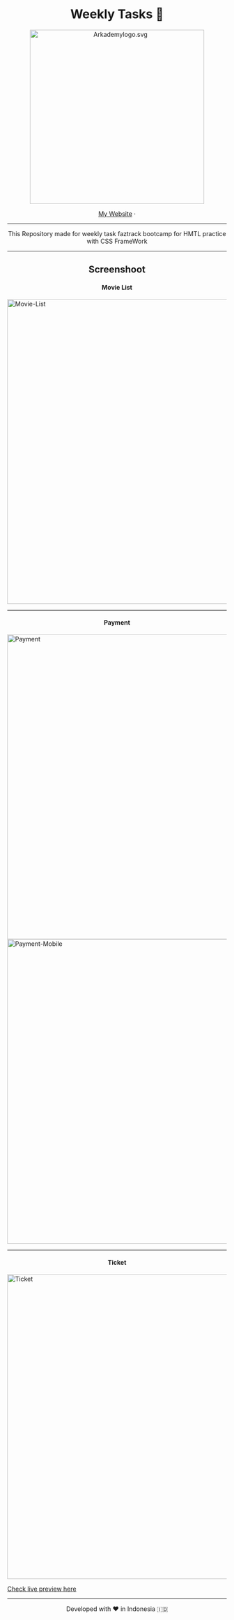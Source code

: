 <h1 align="center">
  Weekly Tasks 📅
</h1>

<p align="center"><img src="https://yt3.ggpht.com/ytc/AKedOLT7YD9x6PiR-CfbBbFC3wz2WatiIZFrI_I0v-6k=s900-c-k-c0x00ffffff-no-rj" width="400px" alt="Arkademylogo.svg" /></p>

<p align="center">
    <a href="https://www.roisfaozi.com/" target="blank">My Website</a>
    ·
</p>

<hr>
<p align="center">
This Repository made for weekly task faztrack bootcamp for HMTL practice with CSS FrameWork
</p>

<hr>
<h2 align="center"> Screenshoot</h2>

<h4 align="center">Movie List</h4>

<img src="/faztick/frontend/taiwlwind-framework/sreenshoot/movie-list.png" width="700px" alt="Movie-List" />
<hr>
<h4 align="center">Payment</h4>

<img src="/faztick/frontend/taiwlwind-framework/sreenshoot/payment.png" width="700px" alt="Payment" />
<img src="/faztick/frontend/taiwlwind-framework/sreenshoot/payment-mobile.png" width="700px" alt="Payment-Mobile" />
<hr>
<h4 align="center">Ticket</h4>

<img src="/faztick/frontend/taiwlwind-framework/sreenshoot/ticket.png" width="700px" alt="Ticket" />

<a href="https://fazztick-week7.netlify.app/pages/movie-list">Check live preview here</a>

<hr>
<p align="center">
Developed with ❤️ in Indonesia 	🇮🇩
</p>
